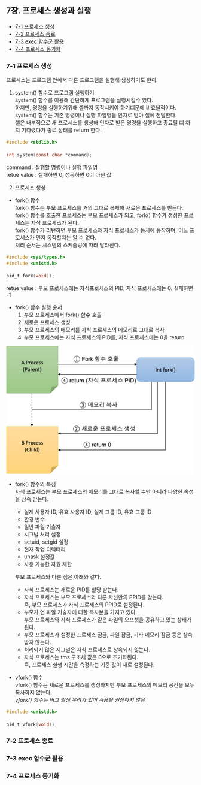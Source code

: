  ## 7장. **프로세스 생성과 실행**

  * [7-1 프로세스 생성](#7-1-프로세스-생성)
  * [7-2 프로세스 종료](#7-2-프로세스-종료)
  * [7-3 exec 함수군 활용](#7-3-exec-함수군-활용)
  * [7-4 프로세스 동기화](#7-4-프로세스-동기화)

### 7-1 프로세스 생성
프로세스는 프로그램 안에서 다른 프로그램을 실행해 생성하기도 한다.  

1. system() 함수로 프로그램 실행하기  
system() 함수를 이용해 간단하게 프로그램을 실행시킬수 있다.  
하지만, 명령을 실행하기위해 셸까지 동작시켜야 하기떄문에 비효울적이다.  
system() 함수는 기존 명령이나 실행 파일명을 인자로 받아 셸에 전달한다.  
셸은 내부적으로 새 프로세스를 생성해 인자로 받은 명령을 실행하고 종료될 떄 까지 기다렸다가 종료 상태를 return 한다.

```c
#include <stdlib.h>

int system(const char *command);
```
command : 실행할 명령이나 실행 파일명  
retue value : 실패하면 0, 성공하면 0이 아닌 값

2. 프로세스 생성  

* fork() 함수  
fork() 함수는 부모 프로세스를 거의 그대로 복제해 새로운 프로세스를 만든다.  
fork() 함수를 호출한 프로세스는 부모 프로세스가 되고, fork() 함수가 생성한  프로세스는 자식 프로세스가 된다.  
fork() 함수가 리턴하면 부모 프로세스와 자식 프로세스가 동시에 동작하며, 어느 프로세스가 먼저 동작할지는 알 수 없다.  
처리 순서는 시스템의 스케줄링에 따라 달라진다.  

```c
#include <sys/types.h>
#include <unistd.h>

pid_t fork(void));
```
retue value : 부모 프로세스에는 자식프로세스의 PID, 자식 프로세스에는 0. 실패하면 -1

* fork() 함수 실행 순서  
    1. 부모 프로세스에서 fork() 함수 호출  
    2. 새로운 프로세스 생성  
    3. 부모 프로세스의 메모리를 자식 프로세스의 메모리로 그대로 복사  
    4. 부모 프로세스에는 자식 프로세스의 PID를, 자식 프로세스에는 0을 return  

![fork 함수](../image/7.Process_Create_Execute/fork.jpg)

* fork() 함수의 특징  
자식 프로세스는 부모 프로세스의 메모리를 그대로 복사할 뿐만 아니라 다양한 속성을 상속 받는다.  
    * 실제 사용자 ID, 유효 사용자 ID, 실제 그룹 ID, 유효 그룹 ID
    * 환경 변수
    * 일반 파일 기술자
    * 시그널 처리 설정
    * setuid, setgid 설정
    * 현재 작업 디렉터리
    * unask 설정값
    * 사용 가능한 자원 제한  
    
    부모 프로세스와 다른 점은 아래와 같다.  
    * 자식 프로세스는 새로운 PID를 할당 받는다. 
    * 자식 프로세스는 부모 프로세스와 다른 자신만의 PPID를 갖는다.  
    즉, 부모 프로세스가 자식 프로세스의 PPID로 설정된다.
    * 부모가 연 파일 기술자에 대한 복사본을 가지고 있다.  
    부모 프로세스와 자식 프로세스가 같은 파일의 오프셋을 공유하고 있는 상태가 된다.
    * 부모 프로세스가 설정한 프로세스 잠금, 파일 잠금, 기타 메모리 잠금 등은 상속 받지 않는다.
    * 처리되지 않은 시그널은 자식 프로세스로 상속되지 않는다. 
    * 자식 프로세스는 tms 구조체 값은 0으로 초기화된다.  
    즉, 프로세스 실행 시간을 측정하는 기준 값이 새로 설정된다.


* vfork() 함수  
vfork() 함수는 새로운 프로세스를 생성하지만 부모 프로세스의 메모리 공간을 모두 복사하지 않는다.  
*vfork() 함수는 버그 발생 우려가 있어 사용을 권장하지 않음*

```c
#include <unistd.h>

pid_t vfork(void));
```

### 7-2 프로세스 종료

### 7-3 exec 함수군 활용

### 7-4 프로세스 동기화